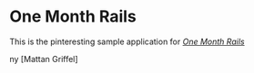 # One Month Rails

This is the pinteresting sample application for
[*One Month Rails*](http://onemonthrails.com)

ny [Mattan Griffel]